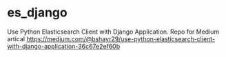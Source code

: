 # es_django
Use Python Elasticsearch Client with Django Application.
Repo for Medium artical
https://medium.com/@bshayr29/use-python-elasticsearch-client-with-django-application-36c67e2ef60b
